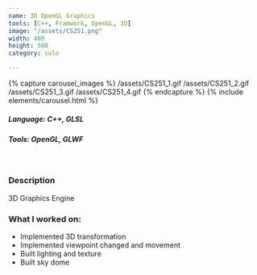 ```yaml
---
name: 3D OpenGL Graphics
tools: [C++, Framwork, OpenGL, 3D]
image: "/assets/CS251.png"
width: 400
height: 500
category: solo

---
```

{% capture carousel_images %}
/assets/CS251_1.gif
/assets/CS251_2.gif
/assets/CS251_3.gif
/assets/CS251_4.gif
{% endcapture %}
{% include elements/carousel.html %}

##### Language: C++, GLSL
##### Tools: OpenGL, GLWF

<br/>

### Description
3D Graphics Engine

### What I worked on:
- Implemented 3D transformation
- Implemented viewpoint changed and movement
- Built lighting and texture
- Built sky dome